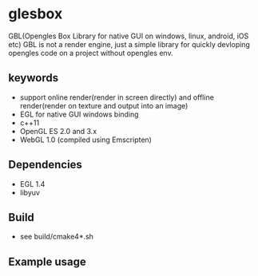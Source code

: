 glesbox
====

GBL(Opengles Box Library for native GUI on windows, linux, android, iOS etc)
GBL is not a render engine, just a simple library for quickly devloping opengles code on a project without opengles env.

## keywords
 - support online render(render in screen directly) and offline render(render on texture and output into an image)
 - EGL for native GUI windows binding
 - c++11
 - OpenGL ES 2.0 and 3.x
 - WebGL 1.0 (compiled using Emscripten)

## Dependencies
 - EGL 1.4
 - libyuv 

## Build
 - see build/cmake4*.sh

## Example usage
    

